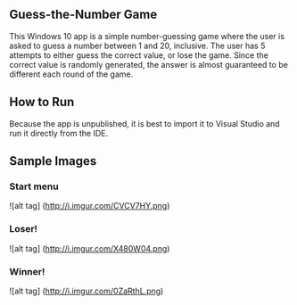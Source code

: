 ## Guess-the-Number Game
This Windows 10 app is a simple number-guessing game where the user is asked to guess a number between 1 and 20, inclusive.
The user has 5 attempts to either guess the correct value, or lose the game. Since the correct value is randomly generated, 
the answer is almost guaranteed to be different each round of the game. 

## How to Run 

Because the app is unpublished, it is best to import it to Visual Studio and run it directly from the IDE. 

## Sample Images 

### Start menu

![alt tag] (http://i.imgur.com/CVCV7HY.png)

### Loser! 

![alt tag] (http://i.imgur.com/X480W04.png)

### Winner! 

![alt tag] (http://i.imgur.com/0ZaRthL.png)


